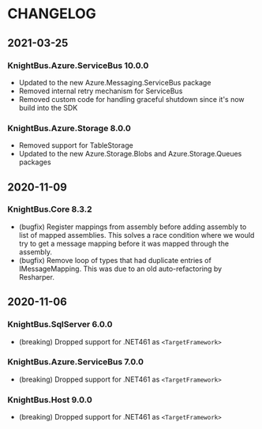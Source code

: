 # CHANGELOG

## 2021-03-25

### KnightBus.Azure.ServiceBus 10.0.0

 * Updated to the new Azure.Messaging.ServiceBus package
 * Removed internal retry mechanism for ServiceBus
 * Removed custom code for handling graceful shutdown since it's now build into the SDK

### KnightBus.Azure.Storage 8.0.0

 * Removed support for TableStorage
 * Updated to the new Azure.Storage.Blobs and Azure.Storage.Queues packages

## 2020-11-09

### KnightBus.Core 8.3.2

* (bugfix) Register mappings from assembly before adding assembly to list of mapped assemblies. This solves a race condition where we would try to get a message mapping before it was mapped through the assembly.
* (bugfix) Remove loop of types that had duplicate entries of IMessageMapping. This was due to an old auto-refactoring by Resharper.

## 2020-11-06

### KnightBus.SqlServer 6.0.0

* (breaking) Dropped support for .NET461 as `<TargetFramework>`

### KnightBus.Azure.ServiceBus 7.0.0

* (breaking) Dropped support for .NET461 as `<TargetFramework>`

### KnightBus.Host 9.0.0

* (breaking) Dropped support for .NET461 as `<TargetFramework>`
